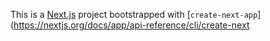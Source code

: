 This is a [Next.js](https://nextjs.org) project bootstrapped with [`create-next-app`](https://nextjs.org/docs/app/api-reference/cli/create-next







